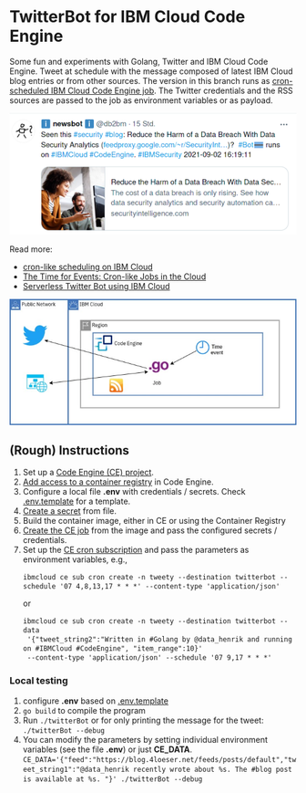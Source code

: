 # TwitterBot for IBM Cloud Code Engine
Some fun and experiments with Golang, Twitter and IBM Cloud Code Engine. Tweet at schedule with the message composed of latest IBM Cloud blog entries or from other sources. The version in this branch runs as [cron-scheduled IBM Cloud Code Engine job](https://cloud.ibm.com/docs/codeengine?topic=codeengine-subscribe-cron#eventing-cron-job). The Twitter credentials and the RSS sources are passed to the job as environment variables or as payload.

![A sample tweet](images/twitterbot1.png)

Read more:
- [cron-like scheduling on IBM Cloud](https://blog.4loeser.net/2021/03/cron-like-scheduling-on-ibm-cloud.html)
- [The Time for Events: Cron-like Jobs in the Cloud](https://www.ibm.com/cloud/blog/the-time-for-events-cron-like-jobs-in-the-cloud)
- [Serverless Twitter Bot using IBM Cloud](https://blog.4loeser.net/2021/09/serverless-twitter-bot-ibm-cloud.html)


![Architecture](/images/architecture_job.jpg)

## (Rough) Instructions

1. Set up a [Code Engine (CE) project](https://cloud.ibm.com/docs/codeengine?topic=codeengine-manage-project).
2. [Add access to a container registry](https://cloud.ibm.com/docs/codeengine?topic=codeengine-add-registry) in Code Engine.
3. Configure a local file **.env** with credentials / secrets. Check [.env.template](.env.template) for a template.
4. [Create a secret](https://cloud.ibm.com/docs/codeengine?topic=codeengine-configmap-secret#secret-create) from file.
5. Build the container image, either in CE or using the Container Registry
6. [Create the CE job](https://cloud.ibm.com/docs/codeengine?topic=codeengine-cli#cli-application-create) from the image and pass the configured secrets / credentials.
7. Set up the [CE cron subscription](https://cloud.ibm.com/docs/codeengine?topic=codeengine-subscribe-cron-tutorial) and pass the parameters as environment variables, e.g., 
   ```
   ibmcloud ce sub cron create -n tweety --destination twitterbot --schedule '07 4,8,13,17 * * *' --content-type 'application/json'
   ```
   or
   ```
   ibmcloud ce sub cron create -n tweety --destination twitterbot --data
    '{"tweet_string2":"Written in #Golang by @data_henrik and running on #IBMCloud #CodeEngine", "item_range":10}' 
    --content-type 'application/json' --schedule '07 9,17 * * *'
   ```

### Local testing
1. configure **.env** based on [.env.template](.env.template)
2. `go build` to compile the program
3. Run `./twitterBot` or for only printing the message for the tweet: `./twitterBot --debug`
4. You can modify the parameters by setting individual environment variables (see the file **.env**) or just **CE_DATA**. `CE_DATA='{"feed":"https://blog.4loeser.net/feeds/posts/default","tweet_string1":"@data_henrik recently wrote about %s. The #blog post is available at %s. "}' ./twitterBot --debug`
